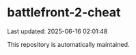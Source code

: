 # battlefront-2-cheat

Last updated: 2025-06-16 02:01:48

This repository is automatically maintained.
